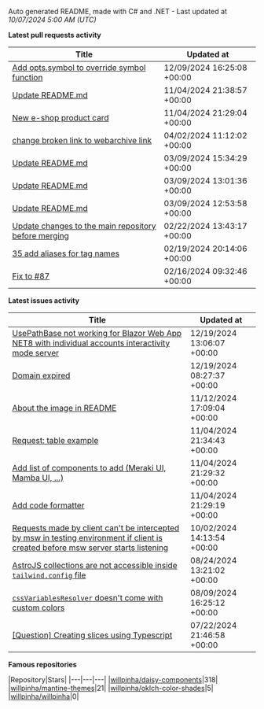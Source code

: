 Auto generated README, made with C# and .NET - Last updated at *10/07/2024 5:00 AM (UTC)*

**Latest pull requests activity**

|Title|Updated at|
|---|---|
|[Add opts.symbol to override symbol function](https://github.com/terkelg/prompts/pull/301)|12/09/2024 16:25:08 +00:00|
|[Update README.md](https://github.com/willpinha/daisy-components/pull/106)|11/04/2024 21:38:57 +00:00|
|[New e-shop product card](https://github.com/willpinha/daisy-components/pull/81)|11/04/2024 21:29:04 +00:00|
|[change broken link to webarchive link](https://github.com/OWASP/CheatSheetSeries/pull/1367)|04/02/2024 11:12:02 +00:00|
|[Update README.md](https://github.com/willpinha/daisy-components/pull/94)|03/09/2024 15:34:29 +00:00|
|[Update README.md](https://github.com/willpinha/daisy-components/pull/93)|03/09/2024 13:01:36 +00:00|
|[Update README.md](https://github.com/willpinha/daisy-components/pull/92)|03/09/2024 12:53:58 +00:00|
|[Update changes to the main repository before merging](https://github.com/StrawHatHacker/daisy-collection/pull/1)|02/22/2024 13:43:17 +00:00|
|[35 add aliases for tag names](https://github.com/willpinha/daisy-components/pull/91)|02/19/2024 20:14:06 +00:00|
|[Fix to #87](https://github.com/willpinha/daisy-components/pull/88)|02/16/2024 09:32:46 +00:00|

**Latest issues activity**

|Title|Updated at|
|---|---|
|[UsePathBase not working for Blazor Web App NET8 with individual accounts interactivity mode server](https://github.com/dotnet/aspnetcore/issues/54723)|12/19/2024 13:06:07 +00:00|
|[Domain expired](https://github.com/willpinha/mantine-themes/issues/1)|12/19/2024 08:27:37 +00:00|
|[About the image in README](https://github.com/catppuccin/daisyui/issues/41)|11/12/2024 17:09:04 +00:00|
|[Request: table example](https://github.com/willpinha/daisy-components/issues/98)|11/04/2024 21:34:43 +00:00|
|[Add list of components to add (Meraki UI, Mamba UI, ...)](https://github.com/willpinha/daisy-components/issues/97)|11/04/2024 21:29:32 +00:00|
|[Add code formatter](https://github.com/willpinha/daisy-components/issues/70)|11/04/2024 21:29:19 +00:00|
|[Requests made by client can't be intercepted by msw in testing environment if client is created before msw server starts listening](https://github.com/openapi-ts/openapi-typescript/issues/1878)|10/02/2024 14:13:54 +00:00|
|[AstroJS collections are not accessible inside `tailwind.config` file](https://github.com/withastro/astro/issues/11831)|08/24/2024 13:21:02 +00:00|
|[`cssVariablesResolver` doesn't come with custom colors](https://github.com/mantinedev/mantine/issues/6649)|08/09/2024 16:25:12 +00:00|
|[[Question] Creating slices using Typescript](https://github.com/pmndrs/zustand/issues/508)|07/22/2024 21:46:58 +00:00|

**Famous repositories**

|Repository|Stars|
|---|---|---|
|[willpinha/daisy-components](https://github.com/willpinha/daisy-components)|318|
|[willpinha/mantine-themes](https://github.com/willpinha/mantine-themes)|21|
|[willpinha/oklch-color-shades](https://github.com/willpinha/oklch-color-shades)|5|
|[willpinha/willpinha](https://github.com/willpinha/willpinha)|0|
